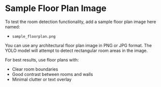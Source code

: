 # Sample Floor Plan Image

To test the room detection functionality, add a sample floor plan image here named:

- `sample_floorplan.png`

You can use any architectural floor plan image in PNG or JPG format. The YOLO model will attempt to detect rectangular room areas in the image.

For best results, use floor plans with:

- Clear room boundaries
- Good contrast between rooms and walls
- Minimal clutter or text overlay
